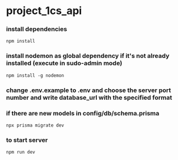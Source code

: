 # project_1cs_api
### install dependencies
    npm install
### install nodemon as global dependency if it's not already installed (execute in sudo-admin mode)
    npm install -g nodemon
### change .env.example to .env and choose the server port number and write database_url with the specified format
### if there are new models in config/db/schema.prisma 
    npx prisma migrate dev
### to start server
    npm run dev
